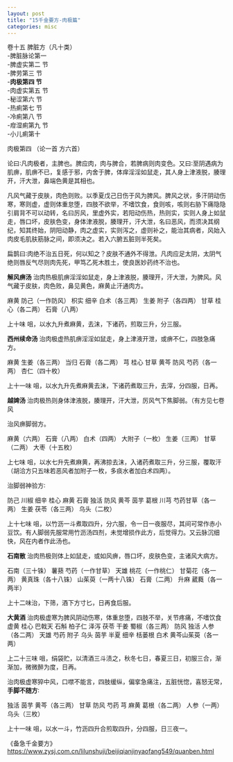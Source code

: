 ```yaml
---
layout: post
title: "15千金要方-肉极篇"
categories: misc
---
```


卷十五 脾脏方（凡十类）  
-脾脏脉论第一  
-脾虚实第二 节  
-脾劳第三 节  
-**肉极第四 节**  
-肉虚实第五 节  
-秘涩第六 节  
-热痢第七 节  
-冷痢第八 节  
-疳湿痢第九 节  
-小儿痢第十   


肉极第四
（论一首 方六首）

论曰∶凡肉极者，主脾也。脾应肉，肉与脾合，若脾病则肉变色。又曰∶至阴遇病为肌痹，肌痹不已，复感于邪，内舍于脾，体痒淫淫如鼠走，其人身上津液脱，腠理开，汗大泄，鼻端色黄是其相也。

凡风气藏于皮肤，肉色则败。以季夏戊己日伤于风为脾风。脾风之状，多汗阴动伤寒，寒则虚，虚则体重怠堕，四肢不欲举，不嗜饮食，食则咳，咳则右胁下痛隐隐引肩背不可以动转，名曰厉风，里虚外实，若阳动伤热，热则实，实则人身上如鼠走，唇口坏，皮肤色变，身体津液脱，腠理开，汗大泄，名曰恶风，而须决其纲纪，知其终始，阴阳动静，肉之虚实，实则泻之，虚则补之，能治其病者，风始入肉皮毛肌肤筋脉之间，即须决之。若入六腑五脏则半死矣。

扁鹊曰∶肉绝不治五日死，何以知之？皮肤不通外不得泄。凡肉应足太阴，太阴气绝则唇反气尽则肉先死，甲笃乙死木胜土，使良医妙药终不治也。

**解风痹汤**
治肉热极肌痹淫淫如鼠走，身上津液脱，腠理开，汗大泄，为脾风。风气藏于皮肤，肉色败，鼻见黄色，麻黄止汗通肉方。

麻黄 防己（一作防风） 枳实 细辛 白术（各三两） 生姜 附子（各四两） 甘草 桂心（各二两） 石膏（八两）

上十味 咀，以水九升煮麻黄，去沫，下诸药，煎取三升，分三服。

**西州续命汤**
治肉极虚热肌痹淫淫如鼠走，身上津液开泄，或痹不仁，四肢急痛方。

麻黄 生姜（各三两） 当归 石膏（各二两） 芎 桂心 甘草 黄芩 防风 芍药（各一两） 杏仁（四十枚）

上十一味 咀，以水九升先煮麻黄去沫，下诸药煮取三升，去滓，分四服，日再。

**越婢汤**
治肉极热则身体津液脱，腠理开，汗大泄，厉风气下焦脚弱。（有方见七卷风

治风痹脚弱方。

麻黄（六两） 石膏（八两） 白术（四两） 大附子（一枚） 生姜（三两） 甘草（二两） 大枣（十五枚）

上七味 咀，以水七升先煮麻黄，再沸掠去沫，入诸药煮取三升，分三服，覆取汗（胡洽方只五味若恶风者加附子一枚，多痰水者加白术四两）。

治脚弱神验方∶

防己 川椒 细辛 桂心 麻黄 石膏 独活 防风 黄芩 茵芋 葛根 川芎 芍药甘草（各一两） 生姜 茯苓（各三两） 乌头（二枚）

上十七味 咀，以竹沥一斗煮取四升，分六服，令一日一夜服尽，其间可常作赤小豆饮。有人脚弱先服常用竹沥汤四剂，未觉增损作此方，后觉得力。又云脉沉细快，风在内者作此汤也。


**石南散**
治肉热极则体上如鼠走，或如风痹，唇口坏，皮肤色变，主诸风大病方。

石南（三十铢） 薯蓣 芍药（一作甘草） 天雄 桃花（一作桃仁） 甘菊花（各一两） 黄真珠（各十八铢） 山茱萸（一两十八铢） 石膏（二两） 升麻 葳蕤（各一两半）

上十二味治，下筛，酒下方寸匕，日再食后服。

**大黄酒**
治肉极虚寒为脾风阴动伤寒，体重怠堕，四肢不举，关节疼痛，不嗜饮食虚黄 桂心 巴戟天 石斛 柏子仁 泽泻 茯苓 干姜 蜀椒（各三两） 防风 独活 人参（各二两） 天雄 芍药 附子 乌头 茵芋 半夏 细辛 栝蒌根 白术 黄芩山茱萸（各一两）

上二十三味 咀，绢袋贮，以清酒三斗渍之，秋冬七日，春夏三日，初服三合，渐渐加，微微醉为度，日再。



治肉极虚寒猝中风，口噤不能言，四肢缓纵，偏挛急痛注，五脏恍惚，喜怒无常，**手脚不随方**∶

独活 茵芋 黄芩（各三两） 甘草 防风 芍药 芎 麻黄 葛根（各二两） 人参（一两） 乌头（三枚）

上十一味 咀，以水一斗，竹沥四升合煎取四升，分四服，日三夜一。


《备急千金要方》
https://www.zysj.com.cn/lilunshuji/beijiqianjinyaofang549/quanben.html








